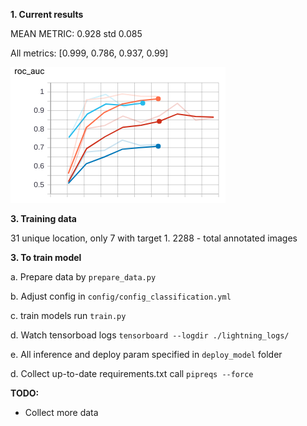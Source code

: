 **1. Current results**

MEAN METRIC: 0.928 std 0.085

All metrics: [0.999, 0.786, 0.937, 0.99]

![Cross Val ROC AUC](./lightning_logs/image.png)

**3. Training data**

31 unique location, only 7 with target 1. 2288 - total annotated images 

**3. To train model**

 a. Prepare data by ```prepare_data.py```
 
 b. Adjust config in `config/config_classification.yml`
 
 c. train models run ``train.py``
 
 d. Watch tensorboad logs `tensorboard --logdir ./lightning_logs/`
 
 e. All inference and deploy param specified in `deploy_model` folder
 
 d. Collect up-to-date requirements.txt call `pipreqs --force`
 
 **TODO:**
 * Collect more data 
 